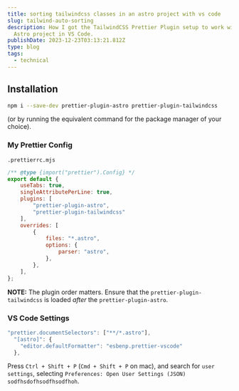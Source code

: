 ```yaml
---
title: sorting tailwindcss classes in an astro project with vs code
slug: tailwind-auto-sorting
description: How I got the TailwindCSS Prettier Plugin setup to work with my
  Astro project in VS Code.
publishDate: 2023-12-23T03:13:21.812Z
type: blog
tags:
  - technical
---
```

## Installation

```bash
npm i --save-dev prettier-plugin-astro prettier-plugin-tailwindcss
```

(or by running the equivalent command for the package manager of your choice).

### My Prettier Config

`.prettierrc.mjs`

```javascript
/** @type {import("prettier").Config} */
export default {
    useTabs: true,
    singleAttributePerLine: true,
    plugins: [
        "prettier-plugin-astro",
        "prettier-plugin-tailwindcss"
    ],
    overrides: [
        {
            files: "*.astro",
            options: {
                parser: "astro",
            },
        },
    ],
};
```

**NOTE:** The plugin order matters. Ensure that the `prettier-plugin-tailwindcss` is loaded *after* the `prettier-plugin-astro`.

### VS Code Settings

```javascript
"prettier.documentSelectors": ["**/*.astro"],
  "[astro]": {
    "editor.defaultFormatter": "esbenp.prettier-vscode"
  },
```

Press `Ctrl + Shift + P` (`Cmd + Shift + P` on mac), and search for `user settings`, selecting `Preferences: Open User Settings (JSON) sodfhsdofhsodfhsodfhoh`.
